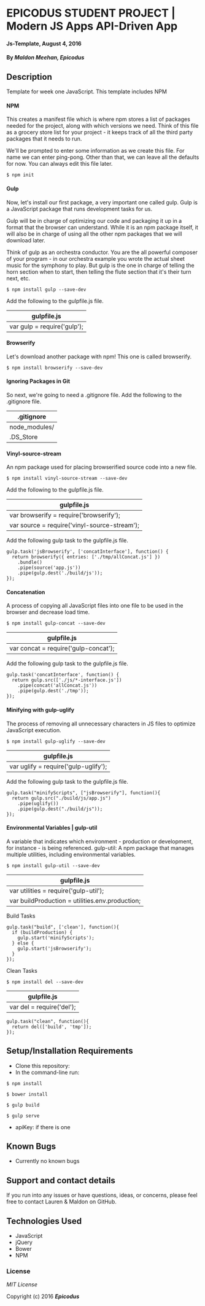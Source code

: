# EPICODUS STUDENT PROJECT | Modern JS Apps API-Driven App

#### Js-Template, August 4, 2016

#### By _**Maldon Meehan, Epicodus**_

## Description

Template for week one JavaScript. This template includes NPM

#### NPM
This creates a manifest file which is where npm stores a list of packages needed for the project, along with which versions we need. Think of this file as a grocery store list for your project - it keeps track of all the third party packages that it needs to run.

We'll be prompted to enter some information as we create this file. For name we can enter ping-pong. Other than that, we can leave all the defaults for now. You can always edit this file later.

```
$ npm init
```

#### Gulp
Now, let's install our first package, a very important one called gulp. Gulp is a JavaScript package that runs development tasks for us.

Gulp will be in charge of optimizing our code and packaging it up in a format that the browser can understand. While it is an npm package itself, it will also be in charge of using all the other npm packages that we will download later.

Think of gulp as an orchestra conductor. You are the all powerful composer of your program - in our orchestra example you wrote the actual sheet music for the symphony to play. But gulp is the one in charge of telling the horn section when to start, then telling the flute section that it's their turn next, etc.

```
$ npm install gulp --save-dev
```

Add the following to the gulpfile.js file.

| gulpfile.js |
| ------------- |
| var gulp = require('gulp'); |

#### Browserify
Let's download another package with npm! This one is called browserify.

```
$ npm install browserify --save-dev
```

#### Ignoring Packages in Git
So next, we're going to need a .gitignore file. Add the following to the .gitignore file.

| .gitignore |
| ------------- |
| node_modules/ |
| .DS_Store |

#### Vinyl-source-stream
An npm package used for placing browserified source code into a new file.

```
$ npm install vinyl-source-stream --save-dev
```

Add the following to the gulpfile.js file.

| gulpfile.js |
| ------------- |
| var browserify = require('browserify'); |
| var source = require('vinyl-source-stream'); |

Add the following gulp task to the gulpfile.js file.
```
gulp.task('jsBrowserify', ['concatInterface'], function() {
  return browserify({ entries: ['./tmp/allConcat.js'] })
    .bundle()
    .pipe(source('app.js'))
    .pipe(gulp.dest('./build/js'));
});
```

#### Concatenation
A process of copying all JavaScript files into one file to be used in the browser and decrease load time.
```
$ npm install gulp-concat --save-dev
```
| gulpfile.js |
| ------------- |
| var concat = require('gulp-concat'); |

Add the following gulp task to the gulpfile.js file.
```
gulp.task('concatInterface', function() {
  return gulp.src(['./js/*-interface.js'])
    .pipe(concat('allConcat.js'))
    .pipe(gulp.dest('./tmp'));
});
```

#### Minifying with gulp-uglify
The process of removing all unnecessary characters in JS files to optimize JavaScript execution.

```
$ npm install gulp-uglify --save-dev
```
| gulpfile.js |
| ------------- |
| var uglify = require('gulp-uglify'); |

Add the following gulp task to the gulpfile.js file.
```
gulp.task("minifyScripts", ["jsBrowserify"], function(){
  return gulp.src("./build/js/app.js")
    .pipe(uglify())
    .pipe(gulp.dest("./build/js"));
});
```

#### Environmental Variables | gulp-util
A variable that indicates which environment - production or development, for instance - is being referenced.
gulp-util: A npm package that manages multiple utilities, including environmental variables.


```
$ npm install gulp-util --save-dev
```
| gulpfile.js |
| ------------- |
| var utilities = require('gulp-util'); |
| var buildProduction = utilities.env.production; |

Build Tasks

```
gulp.task("build", ['clean'], function(){
  if (buildProduction) {
    gulp.start('minifyScripts');
  } else {
    gulp.start('jsBrowserify');
  }
});
```

Clean Tasks
```
$ npm install del --save-dev
```
| gulpfile.js |
| ------------- |
| var del = require('del'); |

```
gulp.task("clean", function(){
  return del(['build', 'tmp']);
});
```

## Setup/Installation Requirements

* Clone this repository:
* In the command-line run:
```
$ npm install
```
```
$ bower install
```
```
$ gulp build
```
```
$ gulp serve
```
* apiKey: if there is one

## Known Bugs

* Currently no known bugs

## Support and contact details

If you run into any issues or have questions, ideas, or concerns, please feel free to contact Lauren & Maldon on GitHub.

## Technologies Used

* JavaScript
* jQuery
* Bower
* NPM

### License

*MIT License*

Copyright (c) 2016 **_Epicodus_**
